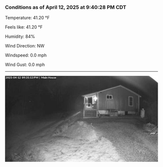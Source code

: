 ### Conditions as of April 12, 2025 at 9:40:28 PM CDT 

Temperature: 41.20 &deg;F

Feels like: 41.20 &deg;F

Humidity: 84%

Wind Direction: NW

Windspeed: 0.0 mph

Wind Gust: 0.0 mph

---

<img src="./images/latest.jpeg"/>

